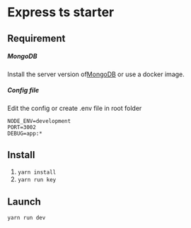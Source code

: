 # Express ts starter

## Requirement
##### MongoDB
Install the server version of[MongoDB](https://www.mongodb.com/download-center/community) or use a docker image.
##### Config file
Edit the config or create .env file in root folder
```
NODE_ENV=development
PORT=3002
DEBUG=app:*
```

## Install
1. `yarn install`
2. `yarn run key`

## Launch
`yarn run dev`